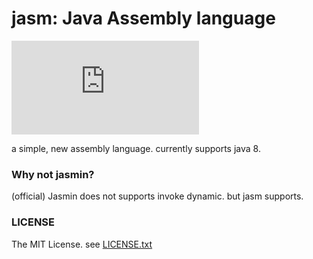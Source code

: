 # jasm: Java Assembly language
[![a12 maintenance: Archived](https://anatawa12.com/short.php?q=a12-archived-svg)](https://anatawa12.com/short.php?q=a12-archived-doc)

a simple, new assembly language. currently supports java 8.

### Why not jasmin?

(official) Jasmin does not supports invoke dynamic. but jasm supports.

### LICENSE

The MIT License. 
see [LICENSE.txt](./LICENSE.txt)
